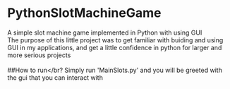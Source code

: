 # PythonSlotMachineGame
A simple slot machine game implemented in Python with using GUI </br>
The purpose of this little project was to get familiar with buiding and using GUI in my applications, and get a little confidence in python for larger and more serious projects </br></br>
##How to run</br?
Simply run 'MainSlots.py' and you will be greeted with the gui that you can interact with

